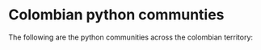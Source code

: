 # Colombian python communties
The following are the python communities across the colombian territory:
